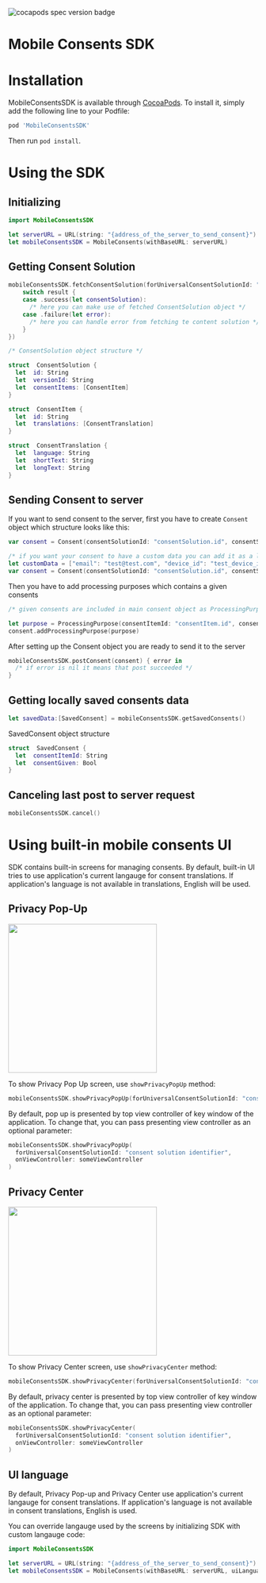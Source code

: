 ﻿![cocapods spec version badge](https://img.shields.io/cocoapods/v/MobileConsentsSDK?label=latest%20release)

# Mobile Consents SDK

# Installation
MobileConsentsSDK is available through [CocoaPods](https://cocoapods.org). To install it, simply add the following line to your Podfile:
```ruby
pod 'MobileConsentsSDK'
```
Then run `pod install`.

# Using the SDK

## Initializing

```swift 
import MobileConsentsSDK

let serverURL = URL(string: "{address_of_the_server_to_send_consent}")!
let mobileConsentsSDK = MobileConsents(withBaseURL: serverURL)
```
## Getting Consent Solution

```swift 
mobileConsentsSDK.fetchConsentSolution(forUniversalConsentSolutionId: "consent solution identifier", completion: { result in
	switch result {
	case .success(let consentSolution):
	  /* here you can make use of fetched ConsentSolution object */
	case .failure(let error):
	  /* here you can handle error from fetching te content solution */
	}
}) 

/* ConsentSolution object structure */

struct  ConsentSolution {
  let  id: String
  let  versionId: String
  let  consentItems: [ConsentItem]
}

struct  ConsentItem {
  let  id: String
  let  translations: [ConsentTranslation]
}

struct  ConsentTranslation {
  let  language: String
  let  shortText: String
  let  longText: String
}
```

## Sending Consent to server
If you want to send consent to the server, first you have to create `Consent` object which structure looks like this:
```swift
var consent = Consent(consentSolutionId: "consentSolution.id", consentSolutionVersionId: "consentSolution.versionId")

/* if you want your consent to have a custom data you can add it as a last parametr */
let customData = ["email": "test@test.com", "device_id": "test_device_id"]
var consent = Consent(consentSolutionId: "consentSolution.id", consentSolutionVersionId: "consentSolution.versionId" customData: customData)

```
Then you have to add processing purposes which contains a given consents

```swift
/* given consents are included in main consent object as ProcessingPurpose objects which you can add to Consent object using `addProcessingPurpose` function */

let purpose = ProcessingPurpose(consentItemId: "consentItem.id", consentGiven: {true / false}, language: "en")
consent.addProcessingPurpose(purpose)

```
After setting up the Consent object you are ready to send it to the server
```swift
mobileConsentsSDK.postConsent(consent) { error in
  /* if error is nil it means that post succeeded */
}
```

## Getting locally saved consents data
```swift
let savedData:[SavedConsent] = mobileConsentsSDK.getSavedConsents()
```
SavedConsent object structure
```swift
struct  SavedConsent {
  let  consentItemId: String
  let  consentGiven: Bool
}
```

## Canceling last post to server request
```swift
mobileConsentsSDK.cancel()
```

# Using built-in mobile consents UI

SDK contains built-in screens for managing consents.
By default, built-in UI tries to use application's current langauge for consent translations.
If application's language is not available in translations, English will be used.

## Privacy Pop-Up

<img src="privacyPopUp.png" width="300px">

To show Privacy Pop Up screen, use `showPrivacyPopUp` method:

```swift
mobileConsentsSDK.showPrivacyPopUp(forUniversalConsentSolutionId: "consent solution identifier")
```

By default, pop up is presented by top view controller of key window of the application.
To change that, you can pass presenting view controller as an optional parameter:

```swift
mobileConsentsSDK.showPrivacyPopUp(
  forUniversalConsentSolutionId: "consent solution identifier",
  onViewController: someViewController
)
```

## Privacy Center

<img src="privacyCenter.png" width="300px">

To show Privacy Center screen, use `showPrivacyCenter` method:

```swift
mobileConsentsSDK.showPrivacyCenter(forUniversalConsentSolutionId: "consent solution identifier")
```

By default, privacy center is presented by top view controller of key window of the application.
To change that, you can pass presenting view controller as an optional parameter:

```swift
mobileConsentsSDK.showPrivacyCenter(
  forUniversalConsentSolutionId: "consent solution identifier",
  onViewController: someViewController
)
```

## UI language

By default, Privacy Pop-up and Privacy Center use application's current langauge for consent translations. If application's language is not available in consent translations, English is used.

You can override langauge used by the screens by initializing SDK with custom langauge code:

```swift
import MobileConsentsSDK

let serverURL = URL(string: "{address_of_the_server_to_send_consent}")!
let mobileConsentsSDK = MobileConsents(withBaseURL: serverURL, uiLanguageCode: "DE")
```